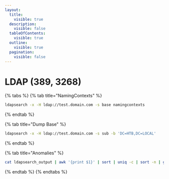 ```yaml
---
layout:
  title:
    visible: true
  description:
    visible: false
  tableOfContents:
    visible: true
  outline:
    visible: true
  pagination:
    visible: false
---
```


# LDAP (389, 3268)

{% tabs %}
{% tab title="NamingContexts" %}
```bash
ldapsearch -x -H ldap://test.domain.com -s base namingcontexts
```
{% endtab %}

{% tab title="Dump Base" %}
```bash
ldapsearch -x -H ldap://test.domain.com -s sub -b 'DC=HTB,DC=LOCAL'
```
{% endtab %}

{% tab title="Anomalies" %}
```bash
cat ldapsearch_output | awk '{print $1}' | sort | uniq -c | sort -n | grep ':'
```
{% endtab %}
{% endtabs %}
